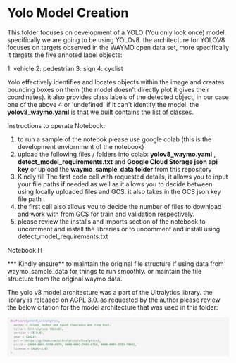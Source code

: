 # Yolo Model Creation
This folder focuses on development of a YOLO (You only look once) model. specifically we are going to be using YOLOv8. the architecture for YOLOV8 focuses on targets observed in the WAYMO open data set, more specifically it targets the five annoted label objects:

1: vehicle
2: pedestrian
3: sign
4: cyclist

Yolo effectively identifies and locates objects within the image and creates bounding boxes on them (the model doesn't directly plot it gives their coordinates). it also provides class labels of the detected object, in our case one of the above 4 or 'undefined' if it can't identify the model. the **yolov8_waymo.yaml** is that we built contains the list of classes. 

Instructions to operate Notebook:
  1. to run a sample of the notebok please use google colab (this is the development enviornment of the notebook)
  2. upload the following files / folders into colab:
     **yolov8_waymo.yaml** , **detect_model_requirements.txt** and **Google Cloud Storage json api key** or upload the                       **waymo_sample_data folder** from this repository
  3. Kindly fill The first code cell with requested details, it allows you to input your file paths if needed as well as it allows you       to decide between using locally uploaded files and GCS.  it also takes in the GCS json key file path .
  4. the first cell also  allows you to decide the number of files to download and work with from GCS for train and validation               respectively.
  5. please review the installs and imports section of the notebook to uncomment and install the libraries or to uncomment and install       using detect_model_requirements.txt

Notebook H

*** Kindly ensure** to maintain the original file structure if using data from waymo_sample_data for things to run smoothly. or maintain the file structure from the original waymo data.

The yolo v8 model architecture was a part of the Ultralytics library. the library is released on AGPL 3.0. as requested by the author please review the below citation for the model architecture that was used in this folder:

<img width="1230" alt="yolo_v8_attribution" src=yolo_attribution.png>

